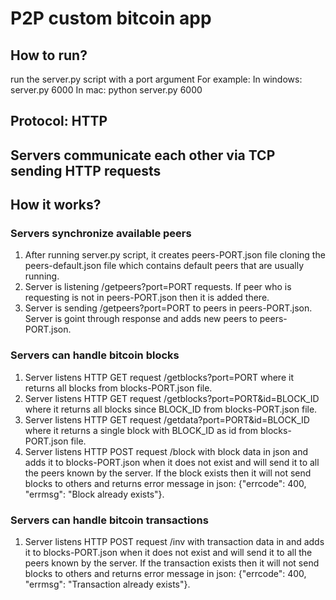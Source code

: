 # P2P custom bitcoin app

## How to run?
run the server.py script with a port argument
For example:
In windows: server.py 6000
In mac: python server.py 6000

## Protocol: HTTP
## Servers communicate each other via TCP sending HTTP requests

## How it works?
### Servers synchronize available peers
1. After running server.py script, it creates peers-PORT.json file cloning the peers-default.json file which contains default peers that are usually running.
2. Server is listening /getpeers?port=PORT requests. If peer who is requesting is not in peers-PORT.json then it is added there.
3. Server is sending /getpeers?port=PORT to peers in peers-PORT.json. Server is goint through response and adds new peers to peers-PORT.json.
### Servers can handle bitcoin blocks
1. Server listens HTTP GET request /getblocks?port=PORT where it returns all blocks from blocks-PORT.json file.
2. Server listens HTTP GET request /getblocks?port=PORT&id=BLOCK_ID where it returns all blocks since BLOCK_ID from blocks-PORT.json file.
3. Server listens HTTP GET request /getdata?port=PORT&id=BLOCK_ID where it returns a single block with BLOCK_ID as id from blocks-PORT.json file.
4. Server listens HTTP POST request /block with block data in json and adds it to blocks-PORT.json when it does not exist and will send it to all the peers known by the server. 
If the block exists then it will not send blocks to others and returns error message in json: {"errcode": 400, "errmsg": "Block already exists"}.
### Servers can handle bitcoin transactions
1. Server listens HTTP POST request /inv with transaction data in and adds it to blocks-PORT.json when it does not exist and will send it to all the peers known by the server. 
If the transaction exists then it will not send blocks to others and returns error message in json: {"errcode": 400, "errmsg": "Transaction already exists"}.
